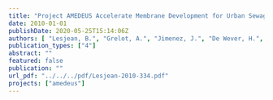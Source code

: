 ```yaml
---
title: "Project AMEDEUS Accelerate Membrane Development for Urban Sewage Purification - Final Activity Report"
date: 2010-01-01
publishDate: 2020-05-25T15:14:06Z
authors: [ "Lesjean, B.", "Grelot, A.", "Jimenez, J.", "De Wever, H.", "Brauns, E.", "De Wilde, W.", "Maes, L.", "Iversen, V.", "Mehrez, R.", "Krisam, J.", "Vilim, D.", "Heijnen, M.", "Lorain, O.", "Fatarella, E.", "Leslie, G." ]
publication_types: ["4"]
abstract: ""
featured: false
publication: ""
url_pdf: "../../../pdf/Lesjean-2010-334.pdf"
projects: ["amedeus"]
---
```


